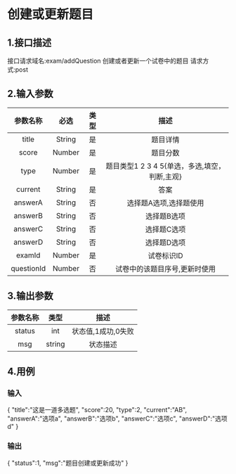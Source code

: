 # 创建或更新题目

## 1.接口描述

接口请求域名:exam/addQuestion
创建或者更新一个试卷中的题目
请求方式:post

## 2.输入参数

|  参数名称  | 必选  |  类型  |         描述         |
| :-------: | :---: | :----: | :------------------: |
|   title   | String | 是  | 题目详情 |
|   score   | Number    | 是  | 题目分数 |
|   type    | Number | 是 | 题目类型1 2 3 4 5{单选，多选,填空，判断,主观} |
| current | String | 是 | 答案 |
| answerA | String | 否 | 选择题A选项,选择题使用 |
| answerB | String | 否 | 选择题B选项 |
| answerC | String | 否 | 选择题C选项 |
| answerD | String | 否 | 选择题D选项 |
| examId  |   Number   | 是 | 试卷标识ID |
| questionId | Number  | 否 |试卷中的该题目序号,更新时使用 |

## 3.输出参数

|  参数名称  |  类型  |         描述         |
| :-------: | :----: | :------------------: |
| status | int | 状态值,1成功,0失败 |
| msg | string | 状态描述 |

## 4.用例

### 输入

{
    "title":"这是一道多选题",
    "score":20,
    "type":2,
    "current":"AB",
    "answerA":"选项a",
    "answerB":"选项b",
    "answerC":"选项c",
    "answerD":"选项d"
}

### 输出

{
    "status":1,
    "msg":"题目创建或更新成功"
}
